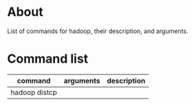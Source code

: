 # About

List of commands for hadoop, their description, and arguments.

# Command list

command                |   arguments   |  description
-----------------------|---------------|---------------
hadoop distcp | |

